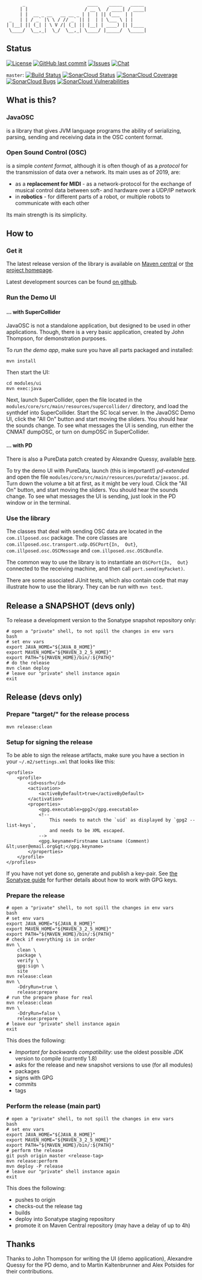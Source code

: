 	      _                       ____    _____   _____
	     | |                     / __ \  / ____| / ____|
	     | |  __ _ __   __ __ _ | |  | || (___  | |
	 _   | | / _` |\ \ / // _` || |  | | \___ \ | |
	| |__| || (_| | \ V /| (_| || |__| | ____) || |____
	 \____/  \__,_|  \_/  \__,_| \____/ |_____/  \_____|

<!-- The title was created with: `figlet -k -f big JavaOSC` -->

## Status

[![License](https://img.shields.io/badge/license-BSD%203--Clause-orange.svg)](https://opensource.org/licenses/BSD-3-Clause)
[![GitHub last commit](https://img.shields.io/github/last-commit/hoijui/JavaOSC.svg)](https://github.com/hoijui/JavaOSC)
[![Issues](https://img.shields.io/badge/issues-GitHub-red.svg)](https://github.com/hoijui/JavaOSC/issues)
[![Chat](https://img.shields.io/badge/chat-IRC-darkgreen.svg)](irc://irc.freenode.net/javaosc)

`master`:
[![Build Status](https://travis-ci.org/hoijui/JavaOSC.svg?branch=master)](https://travis-ci.org/hoijui/JavaOSC)
[![SonarCloud Status](https://sonarcloud.io/api/project_badges/measure?project=com.illposed.osc:javaosc&metric=alert_status)](https://sonarcloud.io/dashboard?id=com.illposed.osc:javaosc) 
[![SonarCloud Coverage](https://sonarcloud.io/api/project_badges/measure?project=com.illposed.osc:javaosc&metric=coverage)](https://sonarcloud.io/component_measures/metric/coverage/list?id=com.illposed.osc:javaosc)
[![SonarCloud Bugs](https://sonarcloud.io/api/project_badges/measure?project=com.illposed.osc:javaosc&metric=bugs)](https://sonarcloud.io/component_measures/metric/reliability_rating/list?id=com.illposed.osc:javaosc)
[![SonarCloud Vulnerabilities](https://sonarcloud.io/api/project_badges/measure?project=com.illposed.osc:javaosc&metric=vulnerabilities)](https://sonarcloud.io/component_measures/metric/security_rating/list?id=com.illposed.osc:javaosc)

## What is this?

### JavaOSC

is a library that gives JVM language programs the ability
of serializing, parsing, sending and receiving data in the OSC content format.

### Open Sound Control (OSC)

is a simple _content format_,
although it is often though of as a _protocol_ for the transmission of data over a network.
Its main uses as of 2019, are:

* as a **replacement for MIDI** - as a network-protocol for the exchange of musical control data between soft- and hardware over a UDP/IP network
* in **robotics** - for different parts of a robot, or multiple robots to communicate with each other

Its main strength is its simplicity.


## How to

### Get it

The latest release version of the library is available on
[Maven central](http://mvnrepository.com/artifact/com.illposed.osc/javaosc-core)
or
[the project homepage](http://www.illposed.com/software/javaosc.html).

Latest development sources can be found
[on github](https://github.com/hoijui/JavaOSC).

### Run the Demo UI

#### ... with SuperCollider

JavaOSC is not a standalone application, but designed to be used in other applications.
Though, there is a very basic application, created by John Thompson, for demonstration purposes.

To _run the demo app_, make sure you have all parts packaged and installed:

	mvn install

Then start the UI:

	cd modules/ui
	mvn exec:java

Next, launch SuperCollider, open the file located in the
`modules/core/src/main/resources/supercollider/` directory,
and load the synthdef into SuperCollider.
Start the SC local server. 
In the JavaOSC Demo UI, click the "All On" button and start moving the sliders.
You should hear the sounds change.
To see what messages the UI is sending, run either the CNMAT dumpOSC,
or turn on dumpOSC in SuperCollider.

#### ... with PD

There is also a PureData patch created by Alexandre Quessy,
available [here](http://www.sourcelibre.com/puredata/).

To try the demo UI with PureData,
launch (this is important!) _pd-extended_ and open the file
`modules/core/src/main/resources/puredata/javaosc.pd`.
Turn down the volume a bit at first, as it might be very loud.
Click the "All On" button, and start moving the sliders.
You should hear the sounds change.
To see what messages the UI is sending, just look in the PD window or
in the terminal.

### Use the library

The classes that deal with sending OSC data are located in the `com.illposed.osc` package.
The core classes are `com.illposed.osc.transport.udp.OSCPort{In,  Out}`,
`com.illposed.osc.OSCMessage` and `com.illposed.osc.OSCBundle`.

The common way to use the library is to instantiate an `OSCPort{In,  Out}`
connected to the receiving machine, and then call `port.send(myPacket)`.

There are some associated JUnit tests, which also contain code that may illustrate
how to use the library.
They can be run with `mvn test`.


## Release a SNAPSHOT (devs only)

To release a development version to the Sonatype snapshot repository only:

	# open a "private" shell, to not spill the changes in env vars
	bash
	# set env vars
	export JAVA_HOME="${JAVA_8_HOME}"
	export MAVEN_HOME="${MAVEN_3_2_5_HOME}"
	export PATH="${MAVEN_HOME}/bin/:${PATH}"
	# do the release
	mvn clean deploy
	# leave our "private" shell instance again
	exit


## Release (devs only)

### Prepare "target/" for the release process

	mvn release:clean

### Setup for signing the release

To be able to sign the release artifacts,
make sure you have a section in your `~/.m2/settings.xml` that looks like this:

	<profiles>
		<profile>
			<id>ossrh</id>
			<activation>
				<activeByDefault>true</activeByDefault>
			</activation>
			<properties>
				<gpg.executable>gpg2</gpg.executable>
				<!--
					This needs to match the `uid` as displayed by `gpg2 --list-keys`,
					and needs to be XML escaped.
				-->
				<gpg.keyname>Firstname Lastname (Comment) &lt;user@email.org&gt;</gpg.keyname>
			</properties>
		</profile>
	</profiles>

If you have not yet done so, generate and publish a key-pair.
See [the Sonatype guide](http://central.sonatype.org/pages/working-with-pgp-signatures.html)
for further details about how to work with GPG keys.

### Prepare the release

	# open a "private" shell, to not spill the changes in env vars
	bash
	# set env vars
	export JAVA_HOME="${JAVA_8_HOME}"
	export MAVEN_HOME="${MAVEN_3_2_5_HOME}"
	export PATH="${MAVEN_HOME}/bin/:${PATH}"
	# check if everything is in order
	mvn \
		clean \
		package \
		verify \
		gpg:sign \
		site
	mvn release:clean
	mvn \
		-DdryRun=true \
		release:prepare
	# run the prepare phase for real
	mvn release:clean
	mvn \
		-DdryRun=false \
		release:prepare
	# leave our "private" shell instance again
	exit

This does the following:

* _Important for backwards compatibility_:
use the oldest possible JDK version to compile (currently 1.8)
* asks for the release and new snapshot versions to use (for all modules)
* packages
* signs with GPG
* commits
* tags

### Perform the release (main part)

	# open a "private" shell, to not spill the changes in env vars
	bash
	# set env vars
	export JAVA_HOME="${JAVA_8_HOME}"
	export MAVEN_HOME="${MAVEN_3_2_5_HOME}"
	export PATH="${MAVEN_HOME}/bin/:${PATH}"
	# perform the release
	git push origin master <release-tag>
	mvn release:perform
	mvn deploy -P release
	# leave our "private" shell instance again
	exit

This does the following:

* pushes to origin
* checks-out the release tag
* builds
* deploy into Sonatype staging repository
* promote it on Maven Central repository (may have a delay of up to 4h)


## Thanks

Thanks to John Thompson for writing the UI (demo application),
Alexandre Quessy for the PD demo,
and to Martin Kaltenbrunner and Alex Potsides for their contributions.

